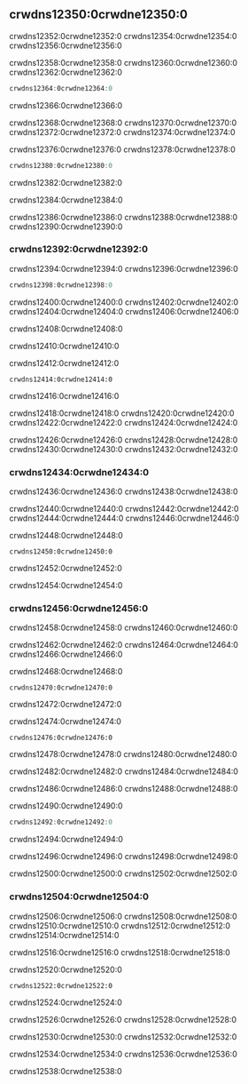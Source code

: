## crwdns12350:0crwdne12350:0

crwdns12352:0crwdne12352:0 crwdns12354:0crwdne12354:0 crwdns12356:0crwdne12356:0

crwdns12358:0crwdne12358:0 crwdns12360:0crwdne12360:0 crwdns12362:0crwdne12362:0

```rust
crwdns12364:0crwdne12364:0
```

<span class="caption">crwdns12366:0crwdne12366:0</span>

crwdns12368:0crwdne12368:0 crwdns12370:0crwdne12370:0 crwdns12372:0crwdne12372:0 crwdns12374:0crwdne12374:0

crwdns12376:0crwdne12376:0 crwdns12378:0crwdne12378:0

```rust
crwdns12380:0crwdne12380:0
```

<span class="caption">crwdns12382:0crwdne12382:0</span>

crwdns12384:0crwdne12384:0

crwdns12386:0crwdne12386:0 crwdns12388:0crwdne12388:0 crwdns12390:0crwdne12390:0

### crwdns12392:0crwdne12392:0

crwdns12394:0crwdne12394:0 crwdns12396:0crwdne12396:0

```rust
crwdns12398:0crwdne12398:0
```

crwdns12400:0crwdne12400:0 crwdns12402:0crwdne12402:0 crwdns12404:0crwdne12404:0 crwdns12406:0crwdne12406:0

crwdns12408:0crwdne12408:0

crwdns12410:0crwdne12410:0

<span class="filename">crwdns12412:0crwdne12412:0</span>

```rust,noplayground
crwdns12414:0crwdne12414:0
```


<span class="caption">crwdns12416:0crwdne12416:0</span>

crwdns12418:0crwdne12418:0 crwdns12420:0crwdne12420:0 crwdns12422:0crwdne12422:0 crwdns12424:0crwdne12424:0

crwdns12426:0crwdne12426:0 crwdns12428:0crwdne12428:0 crwdns12430:0crwdne12430:0 crwdns12432:0crwdne12432:0

### crwdns12434:0crwdne12434:0

crwdns12436:0crwdne12436:0 crwdns12438:0crwdne12438:0

crwdns12440:0crwdne12440:0 crwdns12442:0crwdne12442:0 crwdns12444:0crwdne12444:0 crwdns12446:0crwdne12446:0

<span class="filename">crwdns12448:0crwdne12448:0</span>

```rust,noplayground
crwdns12450:0crwdne12450:0
```


<span class="caption">crwdns12452:0crwdne12452:0</span>

crwdns12454:0crwdne12454:0

### crwdns12456:0crwdne12456:0

crwdns12458:0crwdne12458:0 crwdns12460:0crwdne12460:0

crwdns12462:0crwdne12462:0 crwdns12464:0crwdne12464:0 crwdns12466:0crwdne12466:0

<span class="filename">crwdns12468:0crwdne12468:0</span>

```rust,not_desired_behavior
crwdns12470:0crwdne12470:0
```


<span class="caption">crwdns12472:0crwdne12472:0</span>

crwdns12474:0crwdne12474:0

```console
crwdns12476:0crwdne12476:0
```

crwdns12478:0crwdne12478:0 crwdns12480:0crwdne12480:0

crwdns12482:0crwdne12482:0 crwdns12484:0crwdne12484:0

crwdns12486:0crwdne12486:0 crwdns12488:0crwdne12488:0

<span class="filename">crwdns12490:0crwdne12490:0</span>

```rust
crwdns12492:0crwdne12492:0
```


<span class="caption">crwdns12494:0crwdne12494:0</span>

crwdns12496:0crwdne12496:0 crwdns12498:0crwdne12498:0

crwdns12500:0crwdne12500:0 crwdns12502:0crwdne12502:0

### crwdns12504:0crwdne12504:0

crwdns12506:0crwdne12506:0 crwdns12508:0crwdne12508:0 crwdns12510:0crwdne12510:0 crwdns12512:0crwdne12512:0 crwdns12514:0crwdne12514:0

crwdns12516:0crwdne12516:0 crwdns12518:0crwdne12518:0

<span class="filename">crwdns12520:0crwdne12520:0</span>

```rust,noplayground
crwdns12522:0crwdne12522:0
```


<span class="caption">crwdns12524:0crwdne12524:0</span>

crwdns12526:0crwdne12526:0 crwdns12528:0crwdne12528:0

crwdns12530:0crwdne12530:0 crwdns12532:0crwdne12532:0

crwdns12534:0crwdne12534:0 crwdns12536:0crwdne12536:0

crwdns12538:0crwdne12538:0
